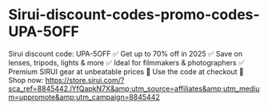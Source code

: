 # Sirui-discount-codes-promo-codes-UPA-5OFF
Sirui discount code: UPA-5OFF ✅ Get up to 70% off in 2025 ✅ Save on lenses, tripods, lights &amp; more ✅ Ideal for filmmakers &amp; photographers ✅ Premium SIRUI gear at unbeatable prices 🎯 Use the code at checkout 🔗 Shop now: https://store.sirui.com/?sca_ref=8845442.lYfQapkN7X&amp;utm_source=affiliates&amp;utm_medium=uppromote&amp;utm_campaign=8845442

